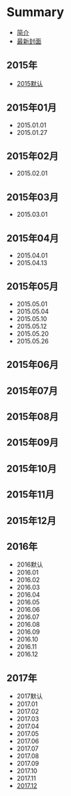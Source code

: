 # Summary

* [简介](README.md)
* [最新封面](today.md)

## 2015年

* [2015默认](2015nian/2015mo-ren.md)

## 2015年01月

* 2015.01.01
* 2015.01.27

## 2015年02月

* 2015.02.01

## 2015年03月

* 2015.03.01

## 2015年04月

* 2015.04.01
* 2015.04.13

## 2015年05月

* 2015.05.01
* 2015.05.04
* 2015.05.10
* 2015.05.12
* 2015.05.20
* 2015.05.26

## 2015年06月

## 2015年07月

## 2015年08月

## 2015年09月

## 2015年10月

## 2015年11月

## 2015年12月

## 2016年

* 2016默认
* 2016.01
* 2016.02
* 2016.03
* 2016.04
* 2016.05
* 2016.06
* 2016.07
* 2016.08
* 2016.09
* 2016.10
* 2016.11
* 2016.12

## 2017年

* 2017默认
* 2017.01
* 2017.02
* 2017.03
* 2017.04
* 2017.05
* 2017.06
* 2017.07
* 2017.08
* 2017.09
* 2017.10
* 2017.11
* [2017.12](201712.md)



